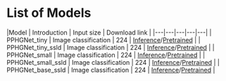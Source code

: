 # List of Models
|Model | Introduction | Input size | Download link |
|---|---|---|---|---|
| PPHGNet_tiny      | Image classification | 224 | [Inference](https://paddle-imagenet-models-name.bj.bcebos.com/dygraph/inference/PPHGNet_tiny_infer.tar)/[Pretrained](https://paddle-imagenet-models-name.bj.bcebos.com/dygraph/legendary_models/PPHGNet_tiny_pretrained.pdparams) |
| PPHGNet_tiny_ssld  | Image classification | 224 | [Inference](https://paddle-imagenet-models-name.bj.bcebos.com/dygraph/inference/PPHGNet_tiny_ssld_infer.tar)/[Pretrained](https://paddle-imagenet-models-name.bj.bcebos.com/dygraph/legendary_models/PPHGNet_tiny_ssld_pretrained.pdparams) |
| PPHGNet_small     | Image classification | 224 | [Inference](https://paddle-imagenet-models-name.bj.bcebos.com/dygraph/inference/PPHGNet_small_infer.tar)/[Pretrained](https://paddle-imagenet-models-name.bj.bcebos.com/dygraph/legendary_models/PPHGNet_small_pretrained.pdparams) |
| PPHGNet_small_ssld | Image classification | 224 | [Inference](https://paddle-imagenet-models-name.bj.bcebos.com/dygraph/inference/PPHGNet_small_ssld_infer.tar)/[Pretrained](https://paddle-imagenet-models-name.bj.bcebos.com/dygraph/legendary_models/PPHGNet_small_ssld_pretrained.pdparams) |
| PPHGNet_base_ssld | Image classification | 224 | [Inference](https://paddle-imagenet-models-name.bj.bcebos.com/dygraph/inference/PPHGNet_base_ssld_infer.tar)/[Pretrained](https://paddle-imagenet-models-name.bj.bcebos.com/dygraph/legendary_models/PPHGNet_base_ssld_pretrained.pdparams) |
